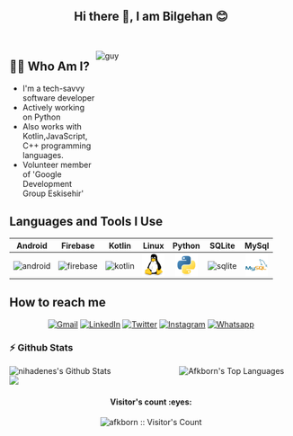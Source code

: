 <h2 align="center">Hi there 👋, I am Bilgehan 😊</h2>

<br/>


<img align="right" height="250" alt="guy" width="350" src="https://media.giphy.com/media/bGgsc5mWoryfgKBx1u/giphy.gif" /> </a>

<h2 align="left">👨‍💻 Who Am I?</h2>
<ul>
  <li>I'm a tech-savvy software developer</li>
  <li>Actively working on Python</li>
  <li>Also works with Kotlin,JavaScript, C++ programming languages.</li>
  <li>Volunteer member of 'Google Development Group Eskisehir'</li>
</ul>

<h2 align="left">Languages and Tools I Use</h2>

| Android | Firebase | Kotlin | Linux | Python | SQLite | MySql |
| :-: | :-: | :-: | :-: | :-: | :-: | :-: |
|<img align="center" src="https://developer.android.com/images/logos/android.svg" alt="android" width="40" height="40"/>|<img align="center" src="https://www.vectorlogo.zone/logos/firebase/firebase-icon.svg" alt="firebase" width="40" height="40"/>|<img align="center" src="https://www.vectorlogo.zone/logos/kotlinlang/kotlinlang-icon.svg" alt="kotlin" width="40" height="40"/>|<img align="center" src="https://raw.githubusercontent.com/devicons/devicon/master/icons/linux/linux-original.svg" alt="linux" width="40" height="40"/>|<img align="center" src="https://raw.githubusercontent.com/devicons/devicon/master/icons/python/python-original.svg" alt="python" width="40" height="40"/>|<img align="center" src="https://www.vectorlogo.zone/logos/sqlite/sqlite-icon.svg" alt="sqlite" width="40" height="40"/>|<img align="center" src="https://raw.githubusercontent.com/devicons/devicon/master/icons/mysql/mysql-original-wordmark.svg" alt="mysql" width="40" height="40"/>|


<h2 align="left">How to reach me</h2>
<p align="center">
	<a href="mailto:kalaybilgehan60@gmail.com"><img src="https://img.icons8.com/color/344/whatsapp--v1.png"  width="80" height="80" alt="Gmail"/></a>
	<a href="https://www.linkedin.com/in/bilgehankalay/"><img src="https://img.icons8.com/fluency/344/linkedin.png" width="80" height="80" alt="LinkedIn"/></a>
	<a href="https://twitter.com/Afkborn26"><img src="https://img.icons8.com/color/344/twitter--v1.png" width="80" height="80" alt="Twitter"/></a>
	<a href="https://www.instagram.com/afkborn/"><img src="https://img.icons8.com/fluency/344/instagram-new.png" width="80" height="80" alt="Instagram"/></a>
	<a href="https://wa.me/+905061529740"><img src="https://img.icons8.com/color/344/whatsapp--v1.png"  width="80" height="80" alt="Whatsapp"/></a>
</p>

### :zap: Github Stats

  <img align="left" src="https://github-readme-stats.sumanth-talluri.vercel.app/api?username=afkborn&show_icons=true&title_color=fff&icon_color=79ff97&text_color=efefef&bg_color=24292e" alt="nihadenes's Github Stats" width="60%">
  
<img src="https://github-readme-stats.vercel.app/api/top-langs/?username=afkborn&theme=tokyonight" width="37%" alt="Afkborn's Top Languages">

</div><img src="https://github.com/punitkmryh/punitkmryh/blob/master/wave.svg" />

<p align="center"> 
	<h4 align="center">Visitor's count :eyes:</h4> 
	<p align="center"><img src="https://profile-counter.glitch.me/{afkborn}/count.svg" alt="afkborn :: Visitor's Count" /></p>
</p>
